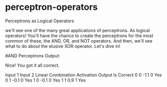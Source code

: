 # perceptron-operators
Perceptrons as Logical Operators

we'll see one of the many great applications of perceptrons. As logical operators! You'll have the chance to create the perceptrons for the most common of these, the AND, OR, and NOT operators. And then, we'll see what to do about the elusive XOR operator. Let's dive in!


#AND Perceptrons 
Output:

Nice!  You got it all correct.

Input 1    Input 2    Linear Combination    Activation Output   Is Correct
      0          0                  -1.1                    0          Yes
      0          1                  -0.1                    0          Yes
      1          0                  -0.1                    0          Yes
      1          1                   0.9                    1          Yes
